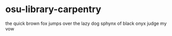 # osu-library-carpentry

the quick brown fox jumps over the lazy dog
sphynx of black onyx judge my vow
